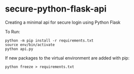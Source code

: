 # secure-python-flask-api
Creating a minimal api for secure login using Python Flask


To Run:
```
python -m pip install -r requirements.txt
source env/bin/activate
python api.py
```

If new packages to the virtual environment are added with pip:
```
python freeze > requirements.txt
```
